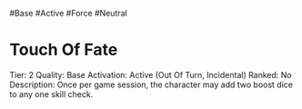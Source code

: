 #Base 
#Active 
#Force 
#Neutral 

# Touch Of Fate
Tier: 2
Quality: Base
Activation: Active (Out Of Turn, Incidental)
Ranked: No
Description: Once per game session, the character may add two boost dice to any one skill check.